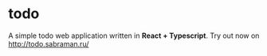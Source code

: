 # todo

A simple todo web application written in **React + Typescript**. Try out now on <http://todo.sabraman.ru/>

